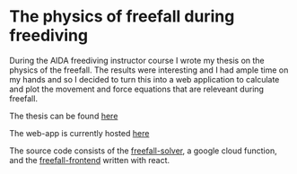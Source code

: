 # The physics of freefall during freediving

During the AIDA freediving instructor course I wrote my thesis on the physics of the freefall. The results were interesting and I had ample time on my hands and so I decided to turn this into a web application to calculate and plot the movement and force equations that are releveant during freefall.

The thesis can be found [here](https://github.com/mr-pf/freedive/blob/master/instructor-thesis/freefall.ipynb)

The web-app is currently hosted [here](https://freediving-83da5.web.app/)

The source code consists of the [freefall-solver](https://github.com/mr-pf/freedive/tree/master/freefall-solver ), a google cloud function, and the [freefall-frontend](https://github.com/mr-pf/freedive/tree/master/freefall-frontend) written with react.

